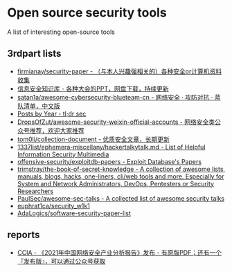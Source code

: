 # Open source security tools

A list of interesting open-source tools

## 3rdpart lists

* [firmianay/security-paper - （与本人兴趣强相关的）各种安全or计算机资料收集](https://github.com/firmianay/security-paper)
* [信息安全知识库 - 各种大会的PPT，网盘下载，持续更新](https://www.vipread.com/)
* [satan1a/awesome-cybersecurity-blueteam-cn - 网络安全 · 攻防对抗 · 蓝队清单，中文版](https://github.com/satan1a/awesome-cybersecurity-blueteam-cn)
* [Posts by Year - tl;dr sec](https://tldrsec.com/blog/)
* [DropsOfZut/awesome-security-weixin-official-accounts - 网络安全类公众号推荐，欢迎大家推荐](https://github.com/DropsOfZut/awesome-security-weixin-official-accounts)
* [tom0li/collection-document - 优质安全文章，长期更新](https://github.com/tom0li/collection-document)
* [1337list/ephemera-miscellany/hackertalkytalk.md - List of Helpful Information Security Multimedia](https://github.com/1337list/ephemera-miscellany/blob/master/hackertalkytalk.md)
* [offensive-security/exploitdb-papers - Exploit Database's Papers](https://github.com/offensive-security/exploitdb-papers)
* [trimstray/the-book-of-secret-knowledge - A collection of awesome lists, manuals, blogs, hacks, one-liners, cli/web tools and more. Especially for System and Network Administrators, DevOps, Pentesters or Security Researchers](https://github.com/trimstray/the-book-of-secret-knowledge)
* [PaulSec/awesome-sec-talks - A collected list of awesome security talks](https://github.com/PaulSec/awesome-sec-talks)
* [euphrat1ca/security_w1k1](https://github.com/euphrat1ca/security_w1k1)
* [AdaLogics/software-security-paper-list](https://github.com/AdaLogics/software-security-paper-list)

## reports

* [CCIA - 《2021年中国网络安全产业分析报告》发布 - 有原版PDF；还有一个『发布版』，可以通过公众号获取](https://mp.weixin.qq.com/s/Mo3fffsX7am7EwSPSZW0xA)
